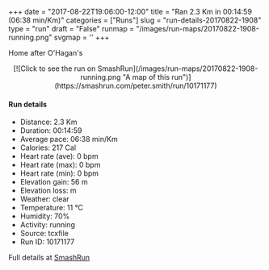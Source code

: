 +++
date = "2017-08-22T19:06:00-12:00"
title = "Ran 2.3 Km in 00:14:59 (06:38 min/Km)"
categories = ["Runs"]
slug = "run-details-20170822-1908"
type = "run"
draft = "False"
runmap = "/images/run-maps/20170822-1908-running.png"
svgmap = '<polyline points="61 0, 57 3, 54 15, 48 24, 50 26, 55 27, 57 29, 52 40, 54 41, 39 66, 40 72, 42 90, 41 94, 44 98, 45 100">'
+++

Home after O'Hagan's 

<!--more-->

<center>
[![Click to see the run on SmashRun](/images/run-maps/20170822-1908-running.png "A map of this run")](https://smashrun.com/peter.smith/run/10171177)
</center>

#### Run details

* Distance: 2.3 Km
* Duration: 00:14:59
* Average pace: 06:38 min/Km
* Calories: 217 Cal
* Heart rate (ave): 0 bpm
* Heart rate (max): 0 bpm
* Heart rate (min): 0 bpm
* Elevation gain: 56 m
* Elevation loss:  m
* Weather: clear
* Temperature: 11 &deg;C
* Humidity: 70%
* Activity: running
* Source: tcxfile
* Run ID: 10171177

Full details at [SmashRun](https://smashrun.com/peter.smith/run/10171177)